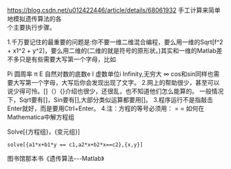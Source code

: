 https://blog.csdn.net/u012422446/article/details/68061932
手工计算来简单地模拟遗传算法的各  
    个主要执行步骤。

1.千万要记住的最重要的问题是:你不要一维二维混合编程，要么用一维的Sqrt[f^2 + x1^2 + y^2]，要么用二维的(二维的就是符号的原形状。)其实和一维的Matlab差不多只是有些需要大写第一个字母，比如

Pi 圆周率 π
E 自然对数的底数e
I 虚数单位i
Infinity,无穷大 ∞
cos和sin同样也需要大写第一个字母，大写后你会发现出现了文字。
2.网上的帮助很少，甚至可以说少得可怜。[]（）{}介绍也很少，还很乱，也不知道他们怎么能算的。
一般情况下，Sqrt要有[]，Sin要有[],大部分类似运算都要用[]。
3.程序运行不是指敲击Enter就好，而是要用Ctrl+Enter。
4.注：方程的等号必须用： = =
如何在Mathematica中解方程组 

Solve[{方程组}，{变元组}]
```
solve[{a1*x+b1*y == c1,a2*x+b2*x==c2},{x,y}]
```

图书馆那本书《遗传算法---Matlab》





























































